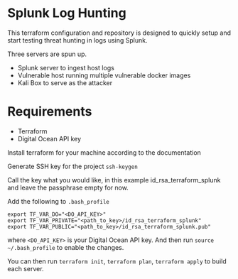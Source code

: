 # Splunk Log Hunting
This terraform configuration and repository is designed to quickly setup and start testing 
threat hunting in logs using Splunk.

Three servers are spun up.

* Splunk server to ingest host logs
* Vulnerable host running multiple vulnerable docker images
* Kali Box to serve as the attacker

# Requirements
* Terraform
* Digital Ocean API key

Install terraform for your machine according to the documentation

Generate SSH key for the project
`ssh-keygen`

Call the key what you would like, in this example id_rsa_terraform_splunk
and leave the passphrase empty for now.

Add the following to `.bash_profile`

```
export TF_VAR_DO="<DO_API_KEY>"
export TF_VAR_PRIVATE="<path_to_key>/id_rsa_terraform_splunk"
export TF_VAR_PUBLIC="<path_to_key>/id_rsa_terraform_splunk.pub"

```

where `<DO_API_KEY>` is your Digital Ocean API key.
And then run `source ~/.bash_profile` to enable the changes.

You can then run `terraform init`, `terraform plan`, `terraform apply` to build each server.
